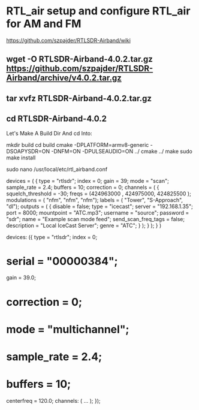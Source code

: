 # RTL_air setup and configure RTL_air for AM and FM
https://github.com/szpajder/RTLSDR-Airband/wiki



## wget -O RTLSDR-Airband-4.0.2.tar.gz https://github.com/szpajder/RTLSDR-Airband/archive/v4.0.2.tar.gz
## tar xvfz RTLSDR-Airband-4.0.2.tar.gz
## cd RTLSDR-Airband-4.0.2
Let's Make A Build Dir And cd Into: 

mkdir build
cd build
cmake -DPLATFORM=armv8-generic -DSOAPYSDR=ON -DNFM=ON -DPULSEAUDIO=ON ../
cmake ../
make
sudo make install


sudo nano /usr/local/etc/rtl_airband.conf

devices = ( { type = "rtlsdr"; index = 0; gain = 39; mode = "scan"; sample_rate = 2.4; buffers = 10; correction = 0; channels = ( { squelch_threshold = -30; freqs = (424963000 , 424975000, 424825500 ); modulations = ( "nfm", "nfm", "nfm"); labels = ( "Tower", "S-Approach", "dl"); outputs = ( { disable = false; type = "icecast"; server = "192.168.1.35"; port = 8000; mountpoint = "ATC.mp3"; username = "source"; password = "sdr"; name = "Example scan mode feed"; send_scan_freq_tags = false; description = "Local IceCast Server"; genre = "ATC"; } ); } ); } )


devices:
({
  type = "rtlsdr";
  index = 0;
# serial = "00000384";
  gain = 39.0;
# correction = 0;
# mode = "multichannel";
# sample_rate = 2.4;
# buffers = 10;
  centerfreq = 120.0;
  channels: ( ... );
});
